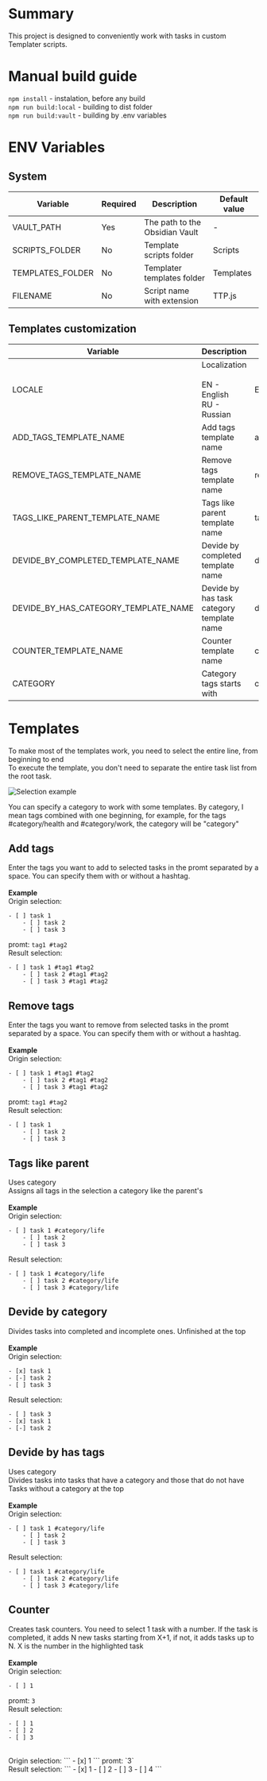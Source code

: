 # Summary

This project is designed to conveniently work with tasks in custom Templater scripts.

# Manual build guide
`npm install` - instalation, before any build<br>
`npm run build:local` - building to dist folder <br>
`npm run build:vault` - building by .env variables

# ENV Variables

## System

| Variable         | Required | Description                    | Default value |
| ---------------- | -------- | ------------------------------ | ------------- |
| VAULT_PATH       | Yes      | The path to the Obsidian Vault | -             |
| SCRIPTS_FOLDER   | No       | Template scripts folder        | Scripts       |
| TEMPLATES_FOLDER | No       | Templater templates folder     | Templates     |
| FILENAME         | No       | Script name with extension     | TTP.js        |

## Templates customization

| Variable                             | Description                                      | Default value          |
| ------------------------------------ | ------------------------------------------------ | ---------------------- |
| LOCALE                               | Localization<br><br>EN - English<br>RU - Russian | EN                     |
| ADD_TAGS_TEMPLATE_NAME               | Add tags template name                           | addTags.md             |
| REMOVE_TAGS_TEMPLATE_NAME            | Remove tags template name                        | removeTags.md          |
| TAGS_LIKE_PARENT_TEMPLATE_NAME       | Tags like parent template name                   | tagsLikeParent.md      |
| DEVIDE_BY_COMPLETED_TEMPLATE_NAME    | Devide by completed template name                | devideByCompleted.md   |
| DEVIDE_BY_HAS_CATEGORY_TEMPLATE_NAME | Devide by has task category template name        | devideByHasCategory.md |
| COUNTER_TEMPLATE_NAME                | Counter template name                            | counter.md             |
| CATEGORY                             | Category tags starts with                        | category               |

# Templates

To make most of the templates work, you need to select the entire line, from beginning to end<br>
To execute the template, you don't need to separate the entire task list from the root task.

![Selection example](files/Selection.png)

You can specify a category to work with some templates. By category, I mean tags combined with one beginning, for example, for the tags #category/health and #category/work, the category will be "category"

## Add tags
Enter the tags you want to add to selected tasks in the promt separated by a space. You can specify them with or without a hashtag.<br>
<br>
<b>Example</b><br>
Origin selection:
```
- [ ] task 1
    - [ ] task 2
    - [ ] task 3
```
promt: `tag1 #tag2`<br>
Result selection:
```
- [ ] task 1 #tag1 #tag2
    - [ ] task 2 #tag1 #tag2
    - [ ] task 3 #tag1 #tag2
```

## Remove tags
Enter the tags you want to remove from selected tasks in the promt separated by a space. You can specify them with or without a hashtag.<br>
<br>
<b>Example</b><br>
Origin selection:
```
- [ ] task 1 #tag1 #tag2
    - [ ] task 2 #tag1 #tag2
    - [ ] task 3 #tag1 #tag2
```
promt: `tag1 #tag2`<br>
Result selection:
```
- [ ] task 1
    - [ ] task 2
    - [ ] task 3
```

## Tags like parent 
Uses category<br>
Assigns all tags in the selection a category like the parent's<br>
<br>
<b>Example</b><br>
Origin selection:
```
- [ ] task 1 #category/life
    - [ ] task 2
    - [ ] task 3
```
Result selection:
```
- [ ] task 1 #category/life
    - [ ] task 2 #category/life
    - [ ] task 3 #category/life
```

## Devide by category
Divides tasks into completed and incomplete ones.  Unfinished at the top<br>
<br>
<b>Example</b><br>
Origin selection:
```
- [x] task 1
- [-] task 2
- [ ] task 3
```
Result selection:
```
- [ ] task 3
- [x] task 1
- [-] task 2
```

## Devide by has tags
Uses category<br>
Divides tasks into tasks that have a category and those that do not have Tasks without a category at the top<br>
<br>
<b>Example</b><br>
Origin selection:
```
- [ ] task 1 #category/life
    - [ ] task 2
    - [ ] task 3
```
Result selection:
```
- [ ] task 1 #category/life
    - [ ] task 2 #category/life
    - [ ] task 3 #category/life
```

## Counter
Creates task counters. You need to select 1 task with a number. If the task is completed, it adds N new tasks starting from X+1, if not, it adds tasks up to N. X is the number in the highlighted task<br>
<br>
<b>Example</b><br>
Origin selection:
```
- [ ] 1
```
promt: `3`<br>
Result selection:
```
- [ ] 1
- [ ] 2
- [ ] 3
```
<br>
Origin selection:
```
- [x] 1
```
promt: `3`<br>
Result selection:
```
- [x] 1
- [ ] 2
- [ ] 3
- [ ] 4
```